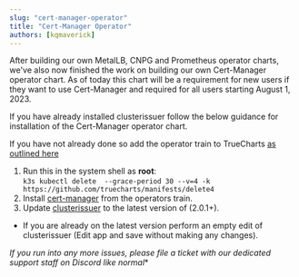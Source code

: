 ```yaml
---
slug: "cert-manager-operator"
title: "Cert-Manager Operator"
authors: [kqmaverick]
---
```


After building our own MetalLB, CNPG and Prometheus operator charts, we've also now finished the work on building our own Cert-Manager operator chart. As of today this chart will be a requirement for new users if they want to use Cert-Manager and required for all users starting August 1, 2023.

If you have already installed clusterissuer follow the below guidance for installation of the Cert-Manager operator chart.

If you have not already done so add the operator train to TrueCharts [as outlined here](https://truecharts.org/manual/SCALE/guides/getting-started#adding-truecharts)

1. Run this in the system shell as **root**: <br />
```k3s kubectl delete  --grace-period 30 --v=4 -k https://github.com/truecharts/manifests/delete4```
2. Install [cert-manager](https://truecharts.org/charts/operators/cert-manager/) from the operators train.
3. Update [clusterissuer](https://truecharts.org/charts/enterprise/clusterissuer/) to the latest version of (2.0.1+).

- If you are already on the latest version perform an empty edit of clusterissuer (Edit app and save without making any changes).

*If you run into any more issues, please file a ticket with our dedicated support staff on Discord like normal**
